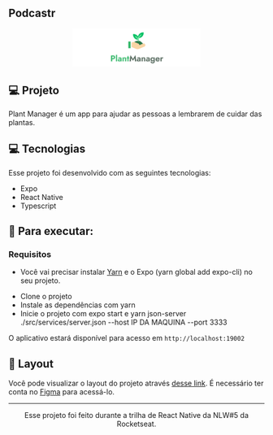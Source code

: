 ## Podcastr


<p align="center">
    <img alt="Plant Manager" src="assets/logo-git.png" width="50%">
</p>




## 💻 Projeto

Plant Manager é um app para ajudar as pessoas a lembrarem de cuidar das plantas.




## 💻 Tecnologias

Esse projeto foi desenvolvido com as seguintes tecnologias:

- Expo
- React Native
- Typescript




## 🚀 Para executar:

### Requisitos

- Você vai precisar instalar [Yarn](https://yarnpkg.com/) e o Expo (yarn global add expo-cli) no seu projeto.

* Clone o projeto
* Instale as dependências com yarn
* Inicie o projeto com expo start e yarn json-server ./src/services/server.json --host IP DA MAQUINA --port 3333


O aplicativo estará disponível para acesso em `http://localhost:19002`




## 🔖 Layout

Você pode visualizar o layout do projeto através [desse link](https://www.figma.com/file/1NcaJQyJNMa73DtEgxSHZM/PlantManager-Copy?fuid=775447565271998576). É necessário ter conta no [Figma](https://figma.com) para acessá-lo.



-----------------------------------------------------------------

<div align="center">Esse projeto foi feito durante a trilha de React Native da NLW#5 da Rocketseat.</div>